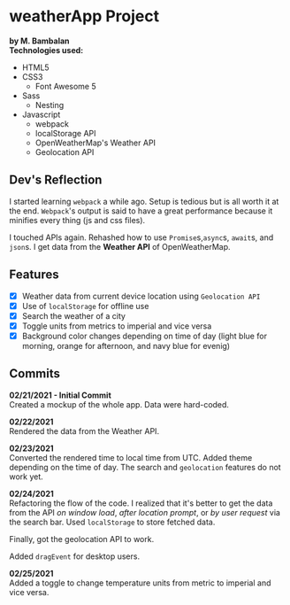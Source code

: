 # weatherApp Project

**by M. Bambalan**\
**Technologies used:**

- HTML5
- CSS3
  - Font Awesome 5
- Sass
  - Nesting
- Javascript
  - webpack
  - localStorage API
  - OpenWeatherMap's Weather API
  - Geolocation API

## Dev's Reflection

I started learning `webpack` a while ago. Setup is tedious but is all worth it at the end. `Webpack`'s output is said to have a great performance because it minifies every thing (js and css files).

I touched APIs again. Rehashed how to use `Promise`s,`async`s, `await`s, and `json`s. I get data from the **Weather API** of OpenWeatherMap.

## Features

- [x] Weather data from current device location using `Geolocation API`
- [x] Use of `localStorage` for offline use
- [x] Search the weather of a city
- [x] Toggle units from metrics to imperial and vice versa
- [x] Background color changes depending on time of day (light blue for morning, orange for afternoon, and navy blue for evenig)

## Commits

**02/21/2021 - Initial Commit**\
Created a mockup of the whole app. Data were hard-coded.

**02/22/2021**\
Rendered the data from the Weather API.

**02/23/2021**\
Converted the rendered time to local time from UTC. Added theme depending on the time of day. The search and `geolocation` features do not work yet.

**02/24/2021**\
Refactoring the flow of the code. I realized that it's better to get the data from the API _on window load_, _after location prompt_, or _by user request_ via the search bar. Used `localStorage` to store fetched data.

Finally, got the geolocation API to work.

Added `dragEvent` for desktop users.

**02/25/2021**\
Added a toggle to change temperature units from metric to imperial and vice versa.

